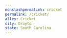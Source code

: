 ```yaml
---
﻿nonslashpermalink: cricket
permalink: /cricket/
alley: Cricket
city: Drayton
state: South Carolina
---
```

